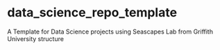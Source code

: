 # data_science_repo_template
A Template for Data Science projects using Seascapes Lab from Griffith University structure
